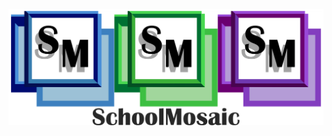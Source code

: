 ![](https://raw.githubusercontent.com/LeVraiStagiaire/SchoolMosaic/master/.github/SchoolMosaic%20Banniere.png?token=GHSAT0AAAAAACF4CXDSPXCIJOGALJ6BF3W6ZHQTLEA)
